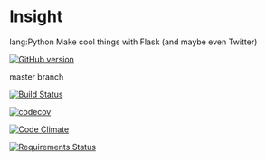 # Insight
lang:Python Make cool things with Flask (and maybe even Twitter)

[![GitHub version](https://badge.fury.io/gh/buckbaskin%2FInsight.svg)](https://badge.fury.io/gh/buckbaskin%2FInsight)

master branch

<!--- git anchor 1 -->
[![Build Status](https://travis-ci.org/buckbaskin/Insight.svg?branch=master)](https://travis-ci.org/buckbaskin/Insight)

<!--- git anchor 2 -->
[![codecov](https://codecov.io/gh/buckbaskin/Insight/branch/master/graph/badge.svg)](https://codecov.io/gh/buckbaskin/Insight)

[![Code Climate](https://codeclimate.com/github/buckbaskin/Insight/badges/gpa.svg)](https://codeclimate.com/github/buckbaskin/Insight)

<!--- git anchor 3 -->
[![Requirements Status](https://requires.io/github/buckbaskin/Insight/requirements.svg?branch=master)](https://requires.io/github/buckbaskin/Insight/requirements/?branch=master)
